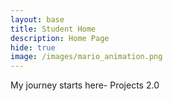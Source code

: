 ```yaml
---
layout: base
title: Student Home 
description: Home Page
hide: true
image: /images/mario_animation.png
---
```


My journey starts here- Projects 2.0




